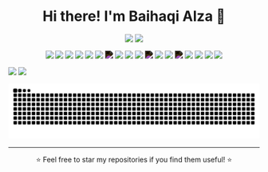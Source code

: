 <h1 align="center">Hi there! I'm Baihaqi Alza 👋</h1>

<p align="center">
  <img src="https://github-readme-stats.vercel.app/api?username=bhqialza&show_icons=true&theme=tokyonight" width="48%">
  <img src="https://github-readme-stats.vercel.app/api/top-langs/?username=bhqialza&layout=compact&theme=tokyonight" width="48%">
</p>  

<p align="center">
  <!-- Cloud Platforms -->
  <img src="https://cdn.jsdelivr.net/gh/devicons/devicon/icons/amazonwebservices/amazonwebservices-original.svg" width="40" />
  <img src="https://cdn.jsdelivr.net/gh/devicons/devicon/icons/googlecloud/googlecloud-original.svg" width="40" />
  
  <!-- DevOps & Tools -->
  <img src="https://cdn.jsdelivr.net/gh/devicons/devicon/icons/jenkins/jenkins-line.svg" width="40" />
  <img src="https://cdn.jsdelivr.net/gh/devicons/devicon/icons/docker/docker-original.svg" width="40" />
  <img src="https://cdn.jsdelivr.net/gh/devicons/devicon/icons/kubernetes/kubernetes-plain.svg" width="40" />
  <img src="https://cdn.jsdelivr.net/gh/devicons/devicon/icons/ansible/ansible-original.svg" width="40" />
  <img src="https://cdn.jsdelivr.net/gh/devicons/devicon/icons/github/github-original.svg" width="40" style="filter: invert(1);" />
  
  <!-- AI/ML Tools -->
  <img src="https://cdn.jsdelivr.net/gh/devicons/devicon/icons/tensorflow/tensorflow-original.svg" width="40" />
  <img src="https://cdn.jsdelivr.net/gh/devicons/devicon/icons/jupyter/jupyter-original.svg" width="40" />

  <!-- Programming & Frameworks -->
  <img src="https://cdn.jsdelivr.net/gh/devicons/devicon/icons/python/python-original.svg" width="40" />
  <img src="https://cdn.jsdelivr.net/gh/devicons/devicon/icons/flask/flask-original.svg" width="40" style="filter: invert(1);" />
  <img src="https://cdn.jsdelivr.net/gh/devicons/devicon/icons/fastapi/fastapi-original.svg" width="40" />
  <img src="https://cdn.jsdelivr.net/gh/devicons/devicon/icons/javascript/javascript-original.svg" width="40" />
  <img src="https://cdn.jsdelivr.net/gh/devicons/devicon/icons/bash/bash-original.svg" width="40" style="filter: invert(1);" />
  <img src="https://cdn.jsdelivr.net/gh/devicons/devicon/icons/laravel/laravel-plain.svg" width="40" />

  <!-- Databases -->
  <img src="https://cdn.jsdelivr.net/gh/devicons/devicon/icons/mysql/mysql-original.svg" width="40" />
  <img src="https://cdn.jsdelivr.net/gh/devicons/devicon/icons/mongodb/mongodb-original.svg" width="40" />
  <img src="https://cdn.jsdelivr.net/gh/devicons/devicon/icons/firebase/firebase-plain.svg" width="40" />
</p>

<p>
  <a href="https://linkedin.com/in/bhqialza"><img src="https://img.shields.io/badge/LinkedIn-0077B5?style=for-the-badge&logo=linkedin&logoColor=white" /></a>
  <a href="mailto:bhqialza@gmail.com"><img src="https://img.shields.io/badge/Gmail-D14836?style=for-the-badge&logo=gmail&logoColor=white" /></a>
</p>

<p align="center">
  <img src="https://raw.githubusercontent.com/bhqialza/bhqialza/output/github-contribution-grid-snake.svg" />
</p>

---

<p align="center">⭐️ Feel free to star my repositories if you find them useful! ⭐️</p>
